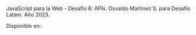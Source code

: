 JavaScript para la Web - Desafío 6: APIs.
Osvaldo Martinez S. para Desafío Latam. Año 2023.

Disponible en: